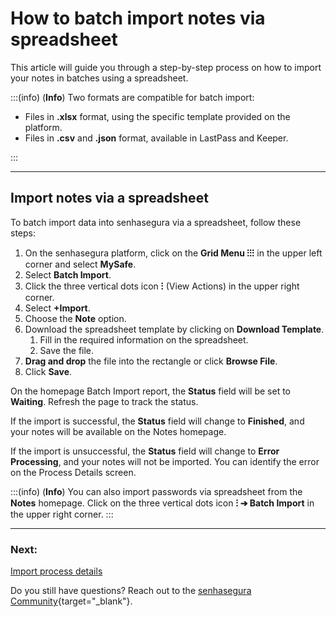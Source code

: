 # How to batch import notes via spreadsheet

This article will guide you through a step-by-step process on how to import your notes in batches using a spreadsheet.

:::(info) (**Info**)
Two formats are compatible for batch import:

- Files in **.xlsx** format, using the specific template provided on the platform.
- Files in **.csv** and **.json** format, available in LastPass and Keeper.

:::

***
## Import notes via a spreadsheet
To batch import data into senhasegura via a spreadsheet, follow these steps:
1. On the senhasegura platform, click on the **Grid Menu ⁝⁝⁝** in the upper left corner and select **MySafe**.
2. Select **Batch Import**.
3. Click the three vertical dots icon **⁝** (View Actions) in the upper right corner.
4. Select **+Import**.
5. Choose the **Note** option.
6. Download the spreadsheet template by clicking on **Download Template**.
    1. Fill in the required information on the spreadsheet.
    2. Save the file.
7. **Drag and drop** the file into the rectangle or click **Browse File**.
8. Click **Save**.

On the homepage Batch Import report, the **Status** field will be set to **Waiting**. Refresh the page to track the status.

If the import is successful, the **Status** field will change to **Finished**, and your notes will be available on the Notes homepage.

If the import is unsuccessful, the **Status** field will change to **Error Processing**, and your notes will not be imported. You can identify the error on the Process Details screen.

:::(info) (**Info**)
You can also import passwords via spreadsheet from the **Notes** homepage. Click on the three vertical dots icon **⁝ ➔ Batch Import** in the upper right corner.
:::
***
### Next:
[Import process details](/v3-32/docs/mysafe-import-process-details)

Do you still have questions? Reach out to the [senhasegura Community](https://community.senhasegura.io/){target="_blank"}.